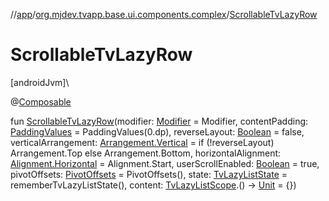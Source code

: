 //[app](../../index.md)/[org.mjdev.tvapp.base.ui.components.complex](index.md)/[ScrollableTvLazyRow](-scrollable-tv-lazy-row.md)

# ScrollableTvLazyRow

[androidJvm]\

@[Composable](https://developer.android.com/reference/kotlin/androidx/compose/runtime/Composable.html)

fun [ScrollableTvLazyRow](-scrollable-tv-lazy-row.md)(modifier: [Modifier](https://developer.android.com/reference/kotlin/androidx/compose/ui/Modifier.html) = Modifier, contentPadding: [PaddingValues](https://developer.android.com/reference/kotlin/androidx/compose/foundation/layout/PaddingValues.html) = PaddingValues(0.dp), reverseLayout: [Boolean](https://kotlinlang.org/api/latest/jvm/stdlib/kotlin/-boolean/index.html) = false, verticalArrangement: [Arrangement.Vertical](https://developer.android.com/reference/kotlin/androidx/compose/foundation/layout/Arrangement.Vertical.html) = if (!reverseLayout) Arrangement.Top
    else Arrangement.Bottom, horizontalAlignment: [Alignment.Horizontal](https://developer.android.com/reference/kotlin/androidx/compose/ui/Alignment.Horizontal.html) = Alignment.Start, userScrollEnabled: [Boolean](https://kotlinlang.org/api/latest/jvm/stdlib/kotlin/-boolean/index.html) = true, pivotOffsets: [PivotOffsets](https://developer.android.com/reference/kotlin/androidx/tv/foundation/PivotOffsets.html) = PivotOffsets(), state: [TvLazyListState](https://developer.android.com/reference/kotlin/androidx/tv/foundation/lazy/list/TvLazyListState.html) = rememberTvLazyListState(), content: [TvLazyListScope](https://developer.android.com/reference/kotlin/androidx/tv/foundation/lazy/list/TvLazyListScope.html).() -&gt; [Unit](https://kotlinlang.org/api/latest/jvm/stdlib/kotlin/-unit/index.html) = {})

